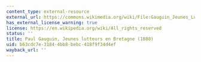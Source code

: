 ```yaml
---
content_type: external-resource
external_url: https://commons.wikimedia.org/wiki/File:Gauguin_Jeunes_Lutteurs.jpg
has_external_license_warning: true
license: https://en.wikipedia.org/wiki/All_rights_reserved
status: ''
title: Paul Gauguin, Jeunes lutteurs en Bretagne (1888)
uid: b63cdc7e-3184-4bb8-bebc-418f9f34d4ef
wayback_url: ''
---
```

